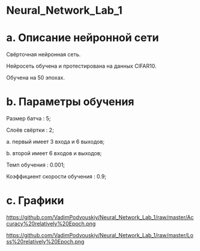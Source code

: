 # Neural_Network_Lab_1

# a. Описание нейронной сети

Свёрточная нейронная сеть.

Нейросеть обучена и протестирована на данных CIFAR10.

Обучена на 50 эпохах.

# b. Параметры обучения

Размер батча : 5;

Слоёв свёртки : 2;

a. первый имеет 3 входа и 6 выходов;

b. второй имеет 6 входов и выходов;

Темп обучения : 0.001;

Коэффициент скорости обучения : 0.9;

# c. Графики

https://github.com/VadimPodvouskiy/Neural_Network_Lab_1/raw/master/Accuracy%20relatively%20Epoch.png

https://github.com/VadimPodvouskiy/Neural_Network_Lab_1/raw/master/Loss%20relatively%20Epoch.png
